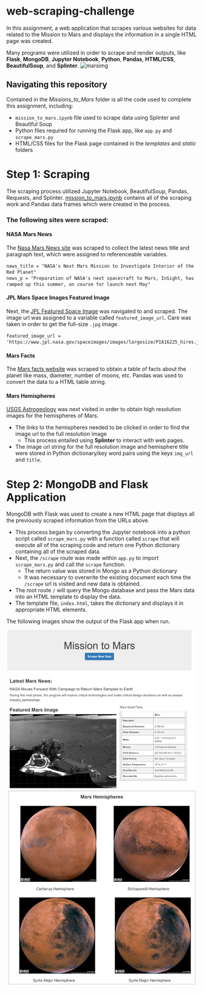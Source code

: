 # web-scraping-challenge
In this assignment, a web application that scrapes various websites for data related to the Mission to Mars and displays the information in a single HTML page was created.

Many programs were utilized in order to scrape and render outputs, like **Flask**, **MongoDB**, **Jupyter Notebook**, **Python**, **Pandas**, **HTML/CSS**, **BeautifulSoup**, and **Splinter**.
![marsimg](https://geneticliteracyproject.org/wp-content/uploads/2017/11/mars-2.jpg)
## Navigating this repository
Contained in the *Missions_to_Mars* folder is all the code used to complete this assignment, including:

- ```mission_to_mars.ipynb``` file used to scrape data using Splinter and Beautiful Soup
- Python files required for running the Flask app, like ```app.py``` and ```scrape_mars.py```
- HTML/CSS files for the Flask page contained in the *templates* and *static* folders

# Step 1: Scraping
The scraping process utilized Jupyter Notebook, BeautifulSoup, Pandas, Requests, and Splinter. <a href="https://github.com/drainganggtb/web-scraping-challenge/blob/main/Missions_to_Mars/mission_to_mars.ipynb" target="_blank">mission_to_mars.ipynb</a>
 contains all of the scraping work and Pandas data frames which were created in the process.

### The following sites were scraped:
#### NASA Mars News
 The [Nasa Mars News site](https://mars.nasa.gov/news/?page=0&per_page=40&order=publish_date+desc%2Ccreated_at+desc&search=&category=19%2C165%2C184%2C204&blank_scope=Latest) was scraped to collect the latest news title and paragraph text, which were assigned to referenceable variables.
 ```
 news_title = "NASA's Next Mars Mission to Investigate Interior of the Red Planet"
 news_p = "Preparation of NASA's next spacecraft to Mars, InSight, has ramped up this summer, on course for launch next May"
 ```

#### JPL Mars Space Images Featured Image
Next, the [JPL Featured Space Image](https://www.jpl.nasa.gov/spaceimages/?search=&category=Mars) was navigated to and scraped. The image url was assigned to a variable called ```featured_image_url```. Care was taken in order to get the full-size ```.jpg``` image. 
```
featured_image_url = 'https://www.jpl.nasa.gov/spaceimages/images/largesize/PIA16225_hires.jpg'
```
#### Mars Facts
The [Mars facts website](https://space-facts.com/mars/) was scraped to obtain a table of facts about the planet like mass, diameter, number of moons, etc. Pandas was used to convert the data to a HTML table string.
#### Mars Hemispheres 
[USGS Astrogeology](https://astrogeology.usgs.gov/search/results?q=hemisphere+enhanced&k1=target&v1=Mars) was next visited in order to obtain high resolution images for the hemispheres of Mars. 
- The links to the hemispheres needed to be clicked in order to find the image url to the full resolution image
    - This process entailed using **Splinter** to interact with web pages.
- The image url string for the full resolution image and hemisphere title were stored in Python dictionary/key word pairs using the keys ```img_url``` and ```title```.

# Step 2: MongoDB and Flask Application
MongoDB with Flask was used to create a new HTML page that displays all the previously scraped information from the URLs above. 
- This process began by converting the Jupyter notebook into a python script called ```scrape_mars.py``` with a function called ```scrape``` that will execute all of the scraping code and return one Python dictionary containing all of the scraped data.
- Next, the ```/scrape``` route was made within ```app.py``` to import ```scrape_mars.py``` and call the ```scrape``` function.
    - The return value was stored in Mongo as a Python dictionary
    - It was necessary to overwrite the existing document each time the ```/scrape``` url is visited and new data is obtained. 
- The root route ```/``` will query the Mongo database and pass the Mars data into an HTML template to display the data.
- The template file, ```index.html```, takes the dictionary and displays it in appropriate HTML elements. 

The following images show the output of the Flask app when run.

![first](https://github.com/drainganggtb/web-scraping-challenge/blob/main/Missions_to_Mars/images/homepage.png)
![second](https://github.com/drainganggtb/web-scraping-challenge/blob/main/Missions_to_Mars/images/hemi_img.png)